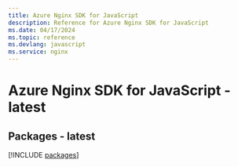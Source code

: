 ```yaml
---
title: Azure Nginx SDK for JavaScript
description: Reference for Azure Nginx SDK for JavaScript
ms.date: 04/17/2024
ms.topic: reference
ms.devlang: javascript
ms.service: nginx
---
```

# Azure Nginx SDK for JavaScript - latest
## Packages - latest
[!INCLUDE [packages](nginx-index.md)]